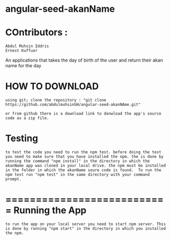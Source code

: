 angular-seed-akanName
=====================
COntributors :
==========================
	Abdul Muhsin Iddris
	Ernest Kuffuor

An applications that takes the day of birth of the user and return their akan name for the day

HOW TO DOWNLOAD
==========================
	using git; clone the repository : "git clone https://github.com/abdulmuhsinGH/angular-seed-akanNAme.git"

	or from github there is a download link to donwload the app's source code as a zip file. 
Testing 
==========================
	to test the code you need to run the npm test. before doing the test you need to make sure that you have installed the npm. the is done by running the command "npm install" in the directory in which the akanName app was cloned in your local drive. the npm must be installed in the folder in which the akanName soure code is found.  To run the npm test run "npm test" in the same directory with your command prompt. 
===========================
Running the App
==========================
	to run the app on your local server you need to start npm server. This is done by running "npm start" in the directory in which you installed the npm. 
